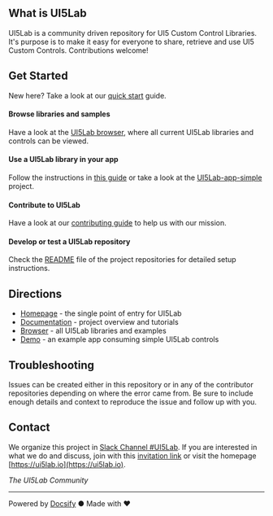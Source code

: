 ## What is UI5Lab

UI5Lab is a community driven repository for UI5 Custom Control Libraries. It's purpose is to make it easy for everyone to share, retrieve and use UI5 Custom Controls. Contributions welcome! 

## Get Started

New here? Take a look at our [quick start](general/quick_start.md) guide.

#### Browse libraries and samples

Have a look at the [UI5Lab browser](https://ui5lab.io/browser), where all current UI5Lab libraries and controls can be viewed.

#### Use a UI5Lab library in your app

Follow the instructions in [this guide](how_to/consume_library.md) or take a look at the [UI5Lab-app-simple](https://github.com/UI5Lab/UI5Lab-app-simple) project.

#### Contribute to UI5Lab

Have a look at our [contributing guide](how_to/contribute_ui5lab.md) to help us with our mission.

#### Develop or test a UI5Lab repository

Check the [README](https://github.com/UI5Lab/UI5Lab-central/blob/master/README.md) file of the project repositories for detailed setup instructions.

## Directions

* [Homepage](https://ui5lab.io) - the single point of entry for UI5Lab
* [Documentation](https://ui5lab.io/docs) - project overview and tutorials
* [Browser](https://ui5lab.io/browser) - all UI5Lab libraries and examples
* [Demo](https://ui5lab.github.io/UI5Lab-app-simple/index.html) - an example app consuming simple UI5Lab controls

## Troubleshooting

Issues can be created either in this repository or in any of the contributor repositories depending on where the error came from.
Be sure to include enough details and context to reproduce the issue and follow up with you. 

## Contact

We organize this project in [Slack Channel #UI5Lab](https://openui5.slack.com/messages/UI5lab).
If you are interested in what we do and discuss, join with this [invitation link](http://slackui5invite.herokuapp.com/) or visit the homepage [https://ui5lab.io](https://ui5lab.io).

*The UI5Lab Community*

---
Powered by [Docsify](https://docsify.js.org/) ● Made with ❤️
